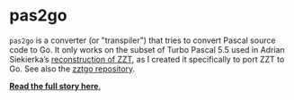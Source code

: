 # pas2go

`pas2go` is a converter (or "transpiler") that tries to convert Pascal source code to Go. It only works on the subset of Turbo Pascal 5.5 used in Adrian Siekierka’s [reconstruction of ZZT](https://github.com/asiekierka/reconstruction-of-zzt/), as I created it specifically to port ZZT to Go. See also the [zztgo repository](https://github.com/benhoyt/zztgo).

[**Read the full story here**.](https://benhoyt.com/writings/zzt-in-go/)
